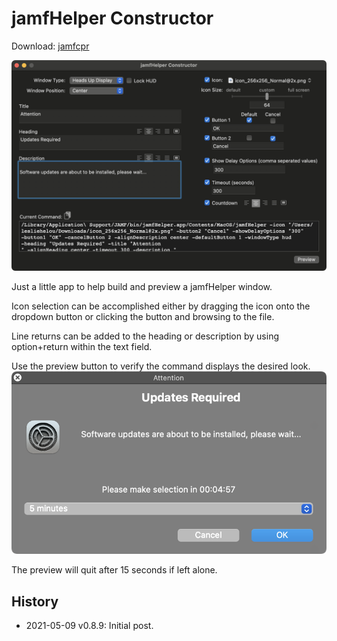 # jamfHelper Constructor

Download: [jamfcpr](https://github.com/BIG-RAT/jhc/releases/download/current/jhc.zip)

![alt text](./images/jhc.png "jamfHelper Constructor")

Just a little app to help build and preview a jamfHelper window.

Icon selection can be accomplished either by dragging the icon onto the dropdown button or clicking the button and browsing to the file.

Line returns can be added to the heading or description by using option+return within the text field.

Use the preview button to verify the command displays the desired look.
![alt text](./images/jhc_preview.png "jamfHelper preview")

The preview will quit after 15 seconds if left alone.



## History

- 2021-05-09 v0.8.9: Initial post.
